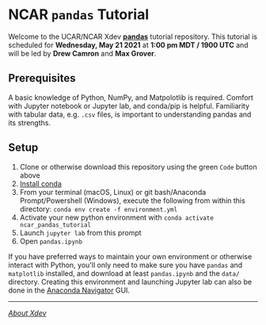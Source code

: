 NCAR `pandas` Tutorial
===
Welcome to the UCAR/NCAR Xdev [**pandas**](https://pandas.pydata.org) tutorial repository. This tutorial is scheduled for **Wednesday, May 21 2021** at **1:00 pm MDT / 1900 UTC** and will be led by **Drew Camron** and **Max Grover**.

## Prerequisites
A basic knowledge of Python, NumPy, and Matpolotlib is required. Comfort with Jupyter notebook or Jupyter lab, and conda/pip is helpful. Familiarity with tabular data, e.g. `.csv` files, is important to understanding pandas and its strengths.

## Setup
1. Clone or otherwise download this repository using the green `Code` button above
1. [Install conda](https://conda.io/projects/conda/en/latest/user-guide/install/index.html)
1. From your terminal (macOS, Linux) or git bash/Anaconda Prompt/Powershell (Windows), execute the following from within this directory: `conda env create -f environment.yml`
1. Activate your new python environment with `conda activate ncar_pandas_tutorial`
1. Launch `jupyter lab` from this prompt
1. Open `pandas.ipynb`

If you have preferred ways to maintain your own environment or otherwise interact with Python, you'll only need to make sure you have `pandas` and `matplotlib` installed, and download at least `pandas.ipynb` and the `data/` directory. Creating this environment and launching Jupyter lab can also be done in the [Anaconda Navigator](https://docs.anaconda.com/anaconda/install/) GUI.

---
[*About Xdev*](https://ncar.github.io/xdev/)
